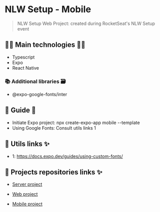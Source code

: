 # NLW Setup - Mobile

> NLW Setup Web Project: created during RocketSeat's NLW Setup event

## 👨‍💻 Main technologies 👩‍💻

- Typescript
- Expo
- React Native

### 📚 Additional libraries 🗃️

- @expo-google-fonts/inter

## 📃 Guide 📖

- Initiate Expo project: npx create-expo-app mobile --template
- Using Google Fonts: Consult utils links 1

## 🔗 Utils links ✨

- 1: https://docs.expo.dev/guides/using-custom-fonts/

## 🔗 Projects repositories links ✨

- [Server project](server)

- [Web project](web)

- [Mobile project](mobile)
